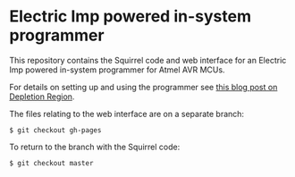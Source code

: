 # Electric Imp powered in-system programmer

This repository contains the Squirrel code and web interface for an Electric Imp powered in-system programmer for Atmel AVR MCUs.

For details on setting up and using the programmer see [this blog post on Depletion Region](XXX).

The files relating to the web interface are on a separate branch:

    $ git checkout gh-pages

To return to the branch with the Squirrel code:

    $ git checkout master
